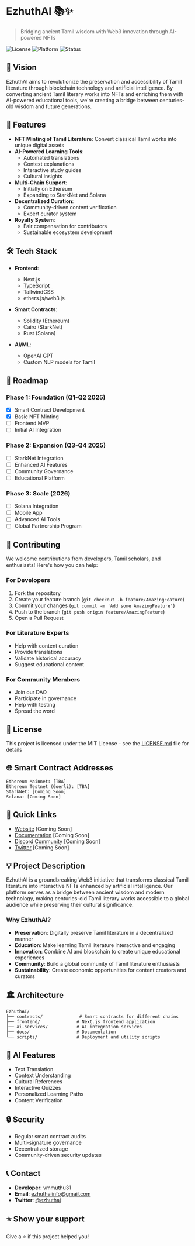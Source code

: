 # EzhuthAI 📚✨

> Bridging ancient Tamil wisdom with Web3 innovation through AI-powered NFTs

![License](https://img.shields.io/badge/license-MIT-blue.svg)
![Platform](https://img.shields.io/badge/platform-Ethereum%20|%20StarkNet%20|%20Solana-blueviolet)
![Status](https://img.shields.io/badge/status-Active%20Development-green)

## 🎯 Vision

EzhuthAI aims to revolutionize the preservation and accessibility of Tamil literature through blockchain technology and artificial intelligence. By converting ancient Tamil literary works into NFTs and enriching them with AI-powered educational tools, we're creating a bridge between centuries-old wisdom and future generations.

## 🌟 Features

- **NFT Minting of Tamil Literature**: Convert classical Tamil works into unique digital assets
- **AI-Powered Learning Tools**:
  - Automated translations
  - Context explanations
  - Interactive study guides
  - Cultural insights
- **Multi-Chain Support**:
  - Initially on Ethereum
  - Expanding to StarkNet and Solana
- **Decentralized Curation**:
  - Community-driven content verification
  - Expert curator system
- **Royalty System**:
  - Fair compensation for contributors
  - Sustainable ecosystem development

## 🛠️ Tech Stack

- **Frontend**: 
  - Next.js
  - TypeScript
  - TailwindCSS
  - ethers.js/web3.js

- **Smart Contracts**:
  - Solidity (Ethereum)
  - Cairo (StarkNet)
  - Rust (Solana)

- **AI/ML**:
  - OpenAI GPT
  - Custom NLP models for Tamil

## 🚀 Roadmap

### Phase 1: Foundation (Q1-Q2 2025)
- [x] Smart Contract Development
- [x] Basic NFT Minting
- [ ] Frontend MVP
- [ ] Initial AI Integration

### Phase 2: Expansion (Q3-Q4 2025)
- [ ] StarkNet Integration
- [ ] Enhanced AI Features
- [ ] Community Governance
- [ ] Educational Platform

### Phase 3: Scale (2026)
- [ ] Solana Integration
- [ ] Mobile App
- [ ] Advanced AI Tools
- [ ] Global Partnership Program

## 🤝 Contributing

We welcome contributions from developers, Tamil scholars, and enthusiasts! Here's how you can help:

### For Developers
1. Fork the repository
2. Create your feature branch (`git checkout -b feature/AmazingFeature`)
3. Commit your changes (`git commit -m 'Add some AmazingFeature'`)
4. Push to the branch (`git push origin feature/AmazingFeature`)
5. Open a Pull Request

### For Literature Experts
- Help with content curation
- Provide translations
- Validate historical accuracy
- Suggest educational content

### For Community Members
- Join our DAO
- Participate in governance
- Help with testing
- Spread the word

## 📜 License

This project is licensed under the MIT License - see the [LICENSE.md](LICENSE.md) file for details

## 🌐 Smart Contract Addresses

```
Ethereum Mainnet: [TBA]
Ethereum Testnet (Goerli): [TBA]
StarkNet: [Coming Soon]
Solana: [Coming Soon]
```

## 🔗 Quick Links

- [Website](https://ezhuthai.io) [Coming Soon]
- [Documentation](https://docs.ezhuthai.io) [Coming Soon]
- [Discord Community](https://discord.gg/ezhuthai) [Coming Soon]
- [Twitter](https://twitter.com/ezhuthai) [Coming Soon]

## 💡 Project Description

EzhuthAI is a groundbreaking Web3 initiative that transforms classical Tamil literature into interactive NFTs enhanced by artificial intelligence. Our platform serves as a bridge between ancient wisdom and modern technology, making centuries-old Tamil literary works accessible to a global audience while preserving their cultural significance.

### Why EzhuthAI?

- **Preservation**: Digitally preserve Tamil literature in a decentralized manner
- **Education**: Make learning Tamil literature interactive and engaging
- **Innovation**: Combine AI and blockchain to create unique educational experiences
- **Community**: Build a global community of Tamil literature enthusiasts
- **Sustainability**: Create economic opportunities for content creators and curators

## 🏛️ Architecture

```
EzhuthAI/
├── contracts/              # Smart contracts for different chains
├── frontend/              # Next.js frontend application
├── ai-services/           # AI integration services
├── docs/                  # Documentation
└── scripts/               # Deployment and utility scripts
```

## 🤖 AI Features

- Text Translation
- Context Understanding
- Cultural References
- Interactive Quizzes
- Personalized Learning Paths
- Content Verification

## 🔒 Security

- Regular smart contract audits
- Multi-signature governance
- Decentralized storage
- Community-driven security updates

## 📞 Contact

- **Developer**: vmmuthu31
- **Email**: ezhuthaiinfo@gmail.com
- **Twitter**: [@ezhuthai](https://x.com/ezhuthai)

## ⭐️ Show your support

Give a ⭐️ if this project helped you!
